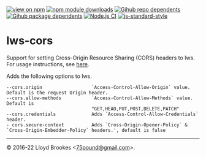 [![view on npm](https://badgen.net/npm/v/lws-cors)](https://www.npmjs.org/package/lws-cors)
[![npm module downloads](https://badgen.net/npm/dt/lws-cors)](https://www.npmjs.org/package/lws-cors)
[![Gihub repo dependents](https://badgen.net/github/dependents-repo/lwsjs/cors)](https://github.com/lwsjs/cors/network/dependents?dependent_type=REPOSITORY)
[![Gihub package dependents](https://badgen.net/github/dependents-pkg/lwsjs/cors)](https://github.com/lwsjs/cors/network/dependents?dependent_type=PACKAGE)
[![Node.js CI](https://github.com/lwsjs/cors/actions/workflows/node.js.yml/badge.svg)](https://github.com/lwsjs/cors/actions/workflows/node.js.yml)
[![js-standard-style](https://img.shields.io/badge/code%20style-standard-brightgreen.svg)](https://github.com/feross/standard)

# lws-cors

Support for setting Cross-Origin Resource Sharing (CORS) headers to lws. For usage instructions, see [here](https://github.com/lwsjs/local-web-server/wiki/How-to-configure-Cross-Origin-Resource-Sharing-(CORS)).

Adds the following options to lws.

```
--cors.origin                  `Access-Control-Allow-Origin` value. Default is the request Origin header.
--cors.allow-methods           `Access-Control-Allow-Methods` value. Default is
                               "GET,HEAD,PUT,POST,DELETE,PATCH"
--cors.credentials             Adds `Access-Control-Allow-Credentials` header.
- cors.secure-context          Adds `Cross-Origin-Opener-Policy` & `Cross-Origin-Embedder-Policy` headers.', default is false
```

* * *

&copy; 2016-22 Lloyd Brookes \<75pound@gmail.com\>.
